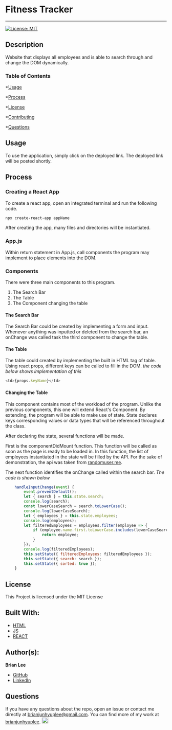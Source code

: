 # Fitness Tracker
<hr>

[![License: MIT](https://img.shields.io/badge/License-MIT-blue.svg)](https://opensource.org/licenses/MIT)

## Description

Website that displays all employees and is able to search through and change the DOM dynamically.

<!-- ![Image of Webstite](public/assets/images/web.png) -->

### Table of Contents

*[Usage](#usage)

*[Process](#process)

*[License](#license)

*[Contributing](#contributing)

*[Questions](#questions)


## Usage
 
To use the application, simply click on the deployed link. 
The deployed link will be posted shortly.

## Process

### Creating a React App

To create a react app, open an integrated terminal and run the following code.

```bash
npx create-react-app appName
```

After creating the app, many files and directories will be instantiated.

### App.js

Within return statement in App.js, call components the program may implement to place elements into the DOM.

### Components

There were three main components to this program.
1. The Search Bar
2. The Table
3. The Component changing the table

#### The Search Bar

The Search Bar could be created by implementing a form and input. Whenever anything was inputted or deleted from the search bar, an onChange was called task the third component to change the table.

#### The Table

The table could created by implementing the built in HTML tag of table.
Using react props, different keys can be called to fill in the DOM.
*the code below shows implementation of this*

```js
<td>{props.keyName}</td>
```

#### Changing the Table

This component contains most of the workload of the program.
Unlike the previous components, this one will extend React's Component.
By extending, the program will be able to make use of state. State declares keys corresponding values or data types that will be referenced throughout the class.

After declaring the state, several functions will be made.

First is the componentDidMount function. This function will be called as soon as the page is ready to be loaded in. In this function, the list of employees instantiated in the state will be filled by the API. For the sake of demonstration, the api was taken from [randomuser.me](randomuser.me).

The next function identifies the onChange called within the search bar. 
*The code is shown below*

```js
    handleInputChange(event) {
        event.preventDefault();
        let { search } = this.state.search;
        console.log(search);
        const lowerCaseSearch = search.toLowerCase();
        console.log(lowerCaseSearch);
        let { employees } = this.state.employees;
        console.log(employees);
        let filteredEmployees = employees.filter(employee => {
            if (employee.name.first.toLowerCase.includes(lowerCaseSearch) || employee.name.last.toLowerCase().includes(lowerCaseSearch)) {
                return employee;
            }
        });
        console.log(filteredEmployees);
        this.setState({ filteredEmployees: filteredEmployees });
        this.setState({ search: search });
        this.setState({ sorted: true });
    }
```

## License

This Project is licensed under the MIT License

## Built With:
* [HTML](https://developer.mozilla.org/en-US/docs/Web/HTML)
* [JS](https://developer.mozilla.org/en-US/docs/Web/JS)
* [REACT](https://developer.mozilla.org/en-US/docs/Web/React)


## Author(s):
**Brian Lee**
* [GitHub](https://github.com/brianjunhyuplee)
* [LinkedIn](https://www.linkedin.com/in/brian-lee-559208187/)


## Questions

If you have any questions about the repo, open an issue or contact me directly at [brianjunhyuplee@gmail.com](brianjunhyup@gmail.com). You can find more of my work at [brianjunhyuplee](https://github.com/brianjunhyuplee). <img src = "https://avatars3.githubusercontent.com/u/70872311?v=4" width = 20 alt = "github profile picture">
    

